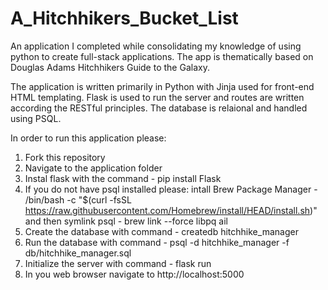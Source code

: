 # A_Hitchhikers_Bucket_List 

An application I completed while consolidating my knowledge of using python to create full-stack applications. The app is 
thematically based on Douglas Adams Hitchhikers Guide to the Galaxy.  

The application is written primarily in Python with Jinja used for front-end HTML templating. Flask is used to run the server 
and routes are written according the RESTful principles. The database is relaional and handled using PSQL.

In order to run this application please:

1. Fork this repository
2. Navigate to the application folder
3. Instal flask with the command - pip install Flask
3. If you do not have psql installed please:
   intall Brew Package Manager - /bin/bash -c "$(curl -fsSL https://raw.githubusercontent.com/Homebrew/install/HEAD/install.sh)"
   and then symlink psql - brew link --force libpq ail
4. Create the database with command - createdb hitchhike_manager
5. Run the database with command - psql -d hitchhike_manager -f db/hitchhike_manager.sql
6. Initialize the server with command - flask run
7. In you web browser navigate to http://localhost:5000
